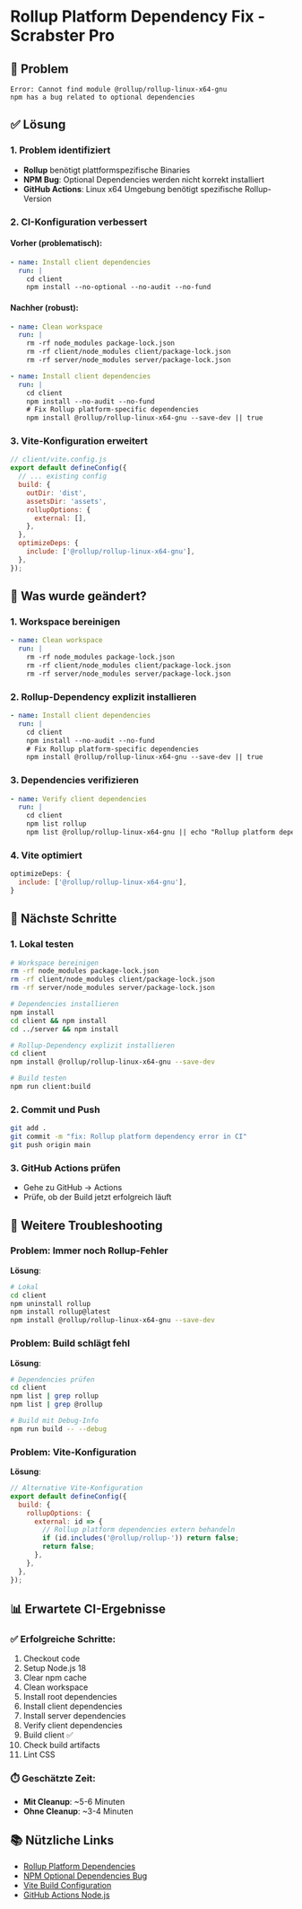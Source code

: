 # Rollup Platform Dependency Fix - Scrabster Pro

## 🐛 Problem

```
Error: Cannot find module @rollup/rollup-linux-x64-gnu
npm has a bug related to optional dependencies
```

## ✅ Lösung

### 1. Problem identifiziert

- **Rollup** benötigt plattformspezifische Binaries
- **NPM Bug**: Optional Dependencies werden nicht korrekt installiert
- **GitHub Actions**: Linux x64 Umgebung benötigt spezifische Rollup-Version

### 2. CI-Konfiguration verbessert

#### Vorher (problematisch):

```yaml
- name: Install client dependencies
  run: |
    cd client
    npm install --no-optional --no-audit --no-fund
```

#### Nachher (robust):

```yaml
- name: Clean workspace
  run: |
    rm -rf node_modules package-lock.json
    rm -rf client/node_modules client/package-lock.json
    rm -rf server/node_modules server/package-lock.json

- name: Install client dependencies
  run: |
    cd client
    npm install --no-audit --no-fund
    # Fix Rollup platform-specific dependencies
    npm install @rollup/rollup-linux-x64-gnu --save-dev || true
```

### 3. Vite-Konfiguration erweitert

```javascript
// client/vite.config.js
export default defineConfig({
  // ... existing config
  build: {
    outDir: 'dist',
    assetsDir: 'assets',
    rollupOptions: {
      external: [],
    },
  },
  optimizeDeps: {
    include: ['@rollup/rollup-linux-x64-gnu'],
  },
});
```

## 🔧 Was wurde geändert?

### 1. Workspace bereinigen

```yaml
- name: Clean workspace
  run: |
    rm -rf node_modules package-lock.json
    rm -rf client/node_modules client/package-lock.json
    rm -rf server/node_modules server/package-lock.json
```

### 2. Rollup-Dependency explizit installieren

```yaml
- name: Install client dependencies
  run: |
    cd client
    npm install --no-audit --no-fund
    # Fix Rollup platform-specific dependencies
    npm install @rollup/rollup-linux-x64-gnu --save-dev || true
```

### 3. Dependencies verifizieren

```yaml
- name: Verify client dependencies
  run: |
    cd client
    npm list rollup
    npm list @rollup/rollup-linux-x64-gnu || echo "Rollup platform dependency not found, but continuing..."
```

### 4. Vite optimiert

```javascript
optimizeDeps: {
  include: ['@rollup/rollup-linux-x64-gnu'],
}
```

## 🚀 Nächste Schritte

### 1. Lokal testen

```bash
# Workspace bereinigen
rm -rf node_modules package-lock.json
rm -rf client/node_modules client/package-lock.json
rm -rf server/node_modules server/package-lock.json

# Dependencies installieren
npm install
cd client && npm install
cd ../server && npm install

# Rollup-Dependency explizit installieren
cd client
npm install @rollup/rollup-linux-x64-gnu --save-dev

# Build testen
npm run client:build
```

### 2. Commit und Push

```bash
git add .
git commit -m "fix: Rollup platform dependency error in CI"
git push origin main
```

### 3. GitHub Actions prüfen

- Gehe zu GitHub → Actions
- Prüfe, ob der Build jetzt erfolgreich läuft

## 🐛 Weitere Troubleshooting

### Problem: Immer noch Rollup-Fehler

**Lösung**:

```bash
# Lokal
cd client
npm uninstall rollup
npm install rollup@latest
npm install @rollup/rollup-linux-x64-gnu --save-dev
```

### Problem: Build schlägt fehl

**Lösung**:

```bash
# Dependencies prüfen
cd client
npm list | grep rollup
npm list | grep @rollup

# Build mit Debug-Info
npm run build -- --debug
```

### Problem: Vite-Konfiguration

**Lösung**:

```javascript
// Alternative Vite-Konfiguration
export default defineConfig({
  build: {
    rollupOptions: {
      external: id => {
        // Rollup platform dependencies extern behandeln
        if (id.includes('@rollup/rollup-')) return false;
        return false;
      },
    },
  },
});
```

## 📊 Erwartete CI-Ergebnisse

### ✅ Erfolgreiche Schritte:

1. Checkout code
2. Setup Node.js 18
3. Clear npm cache
4. Clean workspace
5. Install root dependencies
6. Install client dependencies
7. Install server dependencies
8. Verify client dependencies
9. Build client ✅
10. Check build artifacts
11. Lint CSS

### ⏱️ Geschätzte Zeit:

- **Mit Cleanup**: ~5-6 Minuten
- **Ohne Cleanup**: ~3-4 Minuten

## 📚 Nützliche Links

- [Rollup Platform Dependencies](https://rollupjs.org/guide/en/#platform-specific-dependencies)
- [NPM Optional Dependencies Bug](https://github.com/npm/cli/issues/4828)
- [Vite Build Configuration](https://vitejs.dev/config/build-options.html)
- [GitHub Actions Node.js](https://docs.github.com/en/actions/using-workflows/setting-up-the-continuous-integration-workflow)
